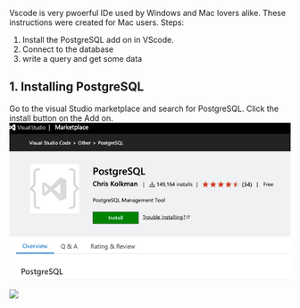 


Vscode is very pwoerful IDe used by Windows and Mac lovers alike. These instructions were created for Mac users. 
Steps:
1. Install the PostgreSQL add on in VScode.
2. Connect to the database
3. write a query and get some data

## 1. Installing PostgreSQL
Go to the visual Studio marketplace and search for PostgreSQL. Click the install button on the Add on.
![](images/image1.png)

![](https://raw.githubusercontent.com/AVJdataminer/Formats/master/images/images1.png)


<!--stackedit_data:
eyJoaXN0b3J5IjpbLTE4MDU5OTI5OTQsMjgxNDU3ODMwXX0=
-->